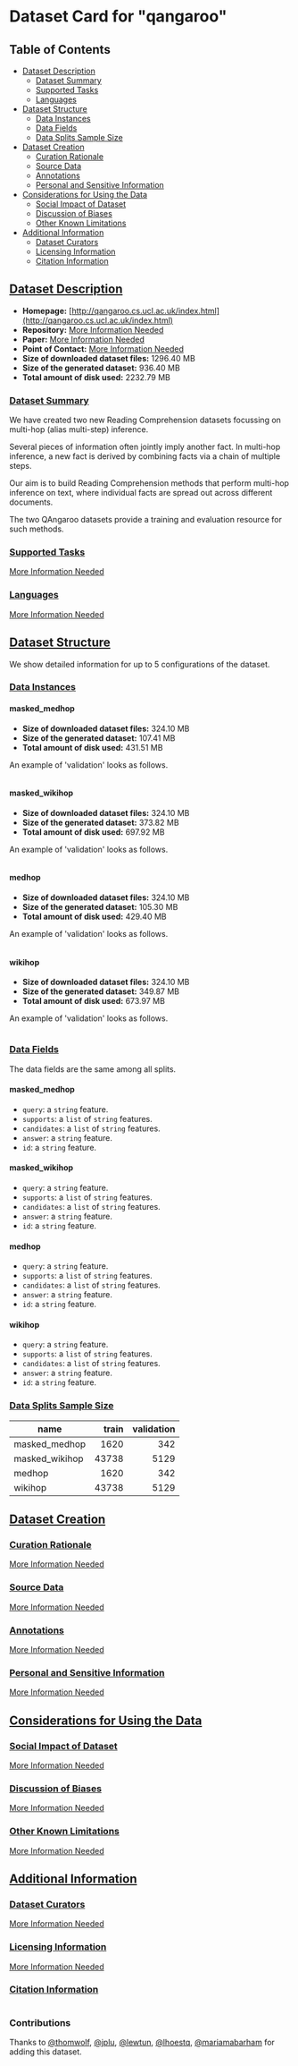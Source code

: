 ---
---

# Dataset Card for "qangaroo"

## Table of Contents
- [Dataset Description](#dataset-description)
  - [Dataset Summary](#dataset-summary)
  - [Supported Tasks](#supported-tasks)
  - [Languages](#languages)
- [Dataset Structure](#dataset-structure)
  - [Data Instances](#data-instances)
  - [Data Fields](#data-fields)
  - [Data Splits Sample Size](#data-splits-sample-size)
- [Dataset Creation](#dataset-creation)
  - [Curation Rationale](#curation-rationale)
  - [Source Data](#source-data)
  - [Annotations](#annotations)
  - [Personal and Sensitive Information](#personal-and-sensitive-information)
- [Considerations for Using the Data](#considerations-for-using-the-data)
  - [Social Impact of Dataset](#social-impact-of-dataset)
  - [Discussion of Biases](#discussion-of-biases)
  - [Other Known Limitations](#other-known-limitations)
- [Additional Information](#additional-information)
  - [Dataset Curators](#dataset-curators)
  - [Licensing Information](#licensing-information)
  - [Citation Information](#citation-information)

## [Dataset Description](#dataset-description)

- **Homepage:** [http://qangaroo.cs.ucl.ac.uk/index.html](http://qangaroo.cs.ucl.ac.uk/index.html)
- **Repository:** [More Information Needed](https://github.com/huggingface/datasets/blob/master/CONTRIBUTING.md#how-to-contribute-to-the-dataset-cards)
- **Paper:** [More Information Needed](https://github.com/huggingface/datasets/blob/master/CONTRIBUTING.md#how-to-contribute-to-the-dataset-cards)
- **Point of Contact:** [More Information Needed](https://github.com/huggingface/datasets/blob/master/CONTRIBUTING.md#how-to-contribute-to-the-dataset-cards)
- **Size of downloaded dataset files:** 1296.40 MB
- **Size of the generated dataset:** 936.40 MB
- **Total amount of disk used:** 2232.79 MB

### [Dataset Summary](#dataset-summary)

  We have created two new Reading Comprehension datasets focussing on multi-hop (alias multi-step) inference.

Several pieces of information often jointly imply another fact. In multi-hop inference, a new fact is derived by combining facts via a chain of multiple steps.

Our aim is to build Reading Comprehension methods that perform multi-hop inference on text, where individual facts are spread out across different documents.

The two QAngaroo datasets provide a training and evaluation resource for such methods.

### [Supported Tasks](#supported-tasks)

[More Information Needed](https://github.com/huggingface/datasets/blob/master/CONTRIBUTING.md#how-to-contribute-to-the-dataset-cards)

### [Languages](#languages)

[More Information Needed](https://github.com/huggingface/datasets/blob/master/CONTRIBUTING.md#how-to-contribute-to-the-dataset-cards)

## [Dataset Structure](#dataset-structure)

We show detailed information for up to 5 configurations of the dataset.

### [Data Instances](#data-instances)

#### masked_medhop

- **Size of downloaded dataset files:** 324.10 MB
- **Size of the generated dataset:** 107.41 MB
- **Total amount of disk used:** 431.51 MB

An example of 'validation' looks as follows.
```

```

#### masked_wikihop

- **Size of downloaded dataset files:** 324.10 MB
- **Size of the generated dataset:** 373.82 MB
- **Total amount of disk used:** 697.92 MB

An example of 'validation' looks as follows.
```

```

#### medhop

- **Size of downloaded dataset files:** 324.10 MB
- **Size of the generated dataset:** 105.30 MB
- **Total amount of disk used:** 429.40 MB

An example of 'validation' looks as follows.
```

```

#### wikihop

- **Size of downloaded dataset files:** 324.10 MB
- **Size of the generated dataset:** 349.87 MB
- **Total amount of disk used:** 673.97 MB

An example of 'validation' looks as follows.
```

```

### [Data Fields](#data-fields)

The data fields are the same among all splits.

#### masked_medhop
- `query`: a `string` feature.
- `supports`: a `list` of `string` features.
- `candidates`: a `list` of `string` features.
- `answer`: a `string` feature.
- `id`: a `string` feature.

#### masked_wikihop
- `query`: a `string` feature.
- `supports`: a `list` of `string` features.
- `candidates`: a `list` of `string` features.
- `answer`: a `string` feature.
- `id`: a `string` feature.

#### medhop
- `query`: a `string` feature.
- `supports`: a `list` of `string` features.
- `candidates`: a `list` of `string` features.
- `answer`: a `string` feature.
- `id`: a `string` feature.

#### wikihop
- `query`: a `string` feature.
- `supports`: a `list` of `string` features.
- `candidates`: a `list` of `string` features.
- `answer`: a `string` feature.
- `id`: a `string` feature.

### [Data Splits Sample Size](#data-splits-sample-size)

|     name     |train|validation|
|--------------|----:|---------:|
|masked_medhop | 1620|       342|
|masked_wikihop|43738|      5129|
|medhop        | 1620|       342|
|wikihop       |43738|      5129|

## [Dataset Creation](#dataset-creation)

### [Curation Rationale](#curation-rationale)

[More Information Needed](https://github.com/huggingface/datasets/blob/master/CONTRIBUTING.md#how-to-contribute-to-the-dataset-cards)

### [Source Data](#source-data)

[More Information Needed](https://github.com/huggingface/datasets/blob/master/CONTRIBUTING.md#how-to-contribute-to-the-dataset-cards)

### [Annotations](#annotations)

[More Information Needed](https://github.com/huggingface/datasets/blob/master/CONTRIBUTING.md#how-to-contribute-to-the-dataset-cards)

### [Personal and Sensitive Information](#personal-and-sensitive-information)

[More Information Needed](https://github.com/huggingface/datasets/blob/master/CONTRIBUTING.md#how-to-contribute-to-the-dataset-cards)

## [Considerations for Using the Data](#considerations-for-using-the-data)

### [Social Impact of Dataset](#social-impact-of-dataset)

[More Information Needed](https://github.com/huggingface/datasets/blob/master/CONTRIBUTING.md#how-to-contribute-to-the-dataset-cards)

### [Discussion of Biases](#discussion-of-biases)

[More Information Needed](https://github.com/huggingface/datasets/blob/master/CONTRIBUTING.md#how-to-contribute-to-the-dataset-cards)

### [Other Known Limitations](#other-known-limitations)

[More Information Needed](https://github.com/huggingface/datasets/blob/master/CONTRIBUTING.md#how-to-contribute-to-the-dataset-cards)

## [Additional Information](#additional-information)

### [Dataset Curators](#dataset-curators)

[More Information Needed](https://github.com/huggingface/datasets/blob/master/CONTRIBUTING.md#how-to-contribute-to-the-dataset-cards)

### [Licensing Information](#licensing-information)

[More Information Needed](https://github.com/huggingface/datasets/blob/master/CONTRIBUTING.md#how-to-contribute-to-the-dataset-cards)

### [Citation Information](#citation-information)

```

```


### Contributions

Thanks to [@thomwolf](https://github.com/thomwolf), [@jplu](https://github.com/jplu), [@lewtun](https://github.com/lewtun), [@lhoestq](https://github.com/lhoestq), [@mariamabarham](https://github.com/mariamabarham) for adding this dataset.